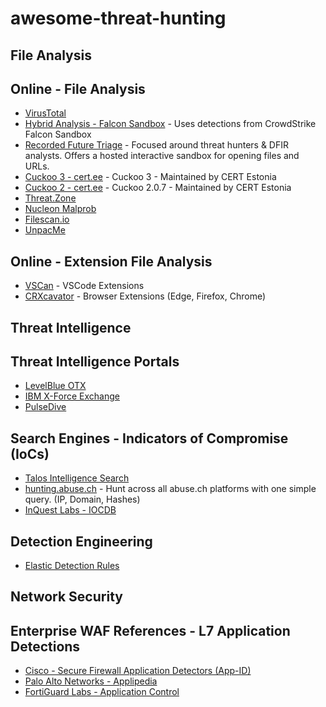 # awesome-threat-hunting
## File Analysis
## Online - File Analysis
- [VirusTotal](https://virustotal.com/)
- [Hybrid Analysis - Falcon Sandbox](https://hybrid-analysis.com/) - Uses detections from CrowdStrike Falcon Sandbox
- [Recorded Future Triage](https://tria.ge/) - Focused around threat hunters & DFIR analysts. Offers a hosted interactive sandbox for opening files and URLs. 
- [Cuckoo 3 - cert.ee](https://cuckoo-hatch.cert.ee/) - Cuckoo 3 - Maintained by CERT Estonia 
- [Cuckoo 2 - cert.ee](https://cuckoo.cert.ee/) - Cuckoo 2.0.7 - Maintained by CERT Estonia
- [Threat.Zone](https://app.threat.zone/)
- [Nucleon Malprob](https://malprob.io/)
- [Filescan.io](https://www.filescan.io/scan) 
- [UnpacMe](https://www.unpac.me/)
## Online - Extension File Analysis
- [VSCan](https://vscan.dev/) - VSCode Extensions 
- [CRXcavator](https://crxcavator.io/) - Browser Extensions (Edge, Firefox, Chrome)
## Threat Intelligence
## Threat Intelligence Portals
- [LevelBlue OTX](https://otx.alienvault.com/)
- [IBM X-Force Exchange](https://exchange.xforce.ibmcloud.com/)
- [PulseDive](https://pulsedive.com/)
## Search Engines - Indicators of Compromise (IoCs)
- [Talos Intelligence Search](https://talosintelligence.com/reputation_center)
- [hunting.abuse.ch](https://hunting.abuse.ch/) -  Hunt across all abuse.ch platforms with one simple query. (IP, Domain, Hashes)
- [InQuest Labs - IOCDB](https://labs.inquest.net/iocdb)
## Detection Engineering
- [Elastic Detection Rules](https://elastic.github.io/detection-rules-explorer/)
## Network Security
## Enterprise WAF References - L7 Application Detections
- [Cisco - Secure Firewall Application Detectors (App-ID)](https://appid.cisco.com)
- [Palo Alto Networks - Applipedia](https://applipedia.paloaltonetworks.com/)
- [FortiGuard Labs - Application Control](https://www.fortiguard.com/appcontrol)

